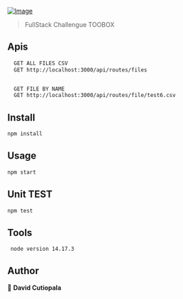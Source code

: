 [![Image](https://raw.githubusercontent.com/DavidCutiopala/BackEnd_FileCSV/images/apigetall.PNG "Image")](https://raw.githubusercontent.com/DavidCutiopala/BackEnd_FileCSV/images/Test.PNG "Image")
> FullStack Challengue TOOBOX

## Apis

```sh
  GET ALL FILES CSV
  GET http://localhost:3000/api/routes/files
```
```sh

  GET FILE BY NAME
  GET http://localhost:3000/api/routes/file/test6.csv
```

## Install

```sh
npm install
```

## Usage

```sh
npm start
```

## Unit TEST
```sh
npm test
```

## Tools

```
 node version 14.17.3
```

## Author

👤 **David Cutiopala**


